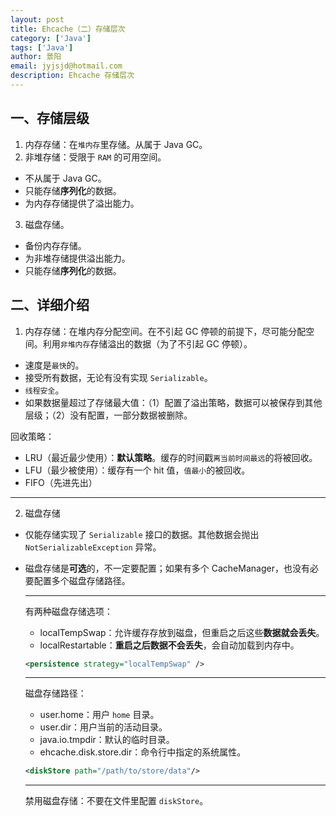 ```yaml
---
layout: post
title: Ehcache（二）存储层次
category: ['Java']
tags: ['Java']
author: 景阳
email: jyjsjd@hotmail.com
description: Ehcache 存储层次
---
```


## 一、存储层级
1. 内存存储：在`堆内存`里存储。从属于 Java GC。
2. 非堆存储：受限于 `RAM` 的可用空间。
  * 不从属于 Java GC。
  * 只能存储**序列化**的数据。
  * 为内存存储提供了溢出能力。
3. 磁盘存储。
  * 备份内存存储。
  * 为非堆存储提供溢出能力。
  * 只能存储**序列化**的数据。

## 二、详细介绍
1. 内存存储：在堆内存分配空间。在不引起 GC 停顿的前提下，尽可能分配空间。利用`非堆内存`存储溢出的数据（为了不引起 GC 停顿）。
* 速度是`最快`的。
* 接受所有数据，无论有没有实现 `Serializable`。
* `线程安全`。
* 如果数据量超过了存储最大值：（1）配置了溢出策略，数据可以被保存到其他层级；（2）没有配置，一部分数据被删除。

回收策略：
* LRU（最近最少使用）：**默认策略**。缓存的时间戳`离当前时间最远`的将被回收。
* LFU（最少被使用）：缓存有一个 hit 值，`值最小`的被回收。
* FIFO（先进先出）

---

2. 磁盘存储
* 仅能存储实现了 `Serializable` 接口的数据。其他数据会抛出 `NotSerializableException` 异常。
* 磁盘存储是**可选**的，不一定要配置；如果有多个 CacheManager，也没有必要配置多个磁盘存储路径。

  ---

  有两种磁盘存储选项：
  * localTempSwap：允许缓存存放到磁盘，但重启之后这些**数据就会丢失**。
  * localRestartable：**重启之后数据不会丢失**，会自动加载到内存中。

  ```xml
  <persistence strategy="localTempSwap" />
  ```

  ---

  磁盘存储路径：
  * user.home：用户 `home` 目录。
  * user.dir：用户当前的活动目录。
  * java.io.tmpdir：默认的临时目录。
  * ehcache.disk.store.dir：命令行中指定的系统属性。

  ```xml
  <diskStore path="/path/to/store/data"/>
  ```

  ---

  禁用磁盘存储：不要在文件里配置 `diskStore`。
